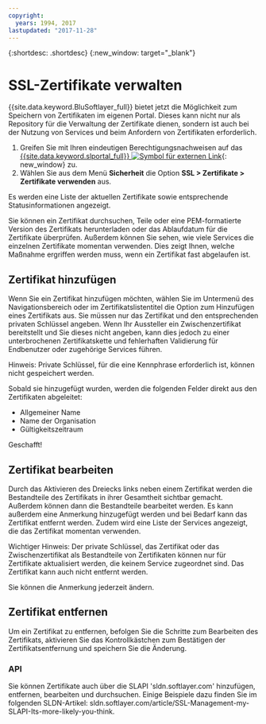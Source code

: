 ```yaml
---
copyright:
  years: 1994, 2017
lastupdated: "2017-11-28"
---
```


{:shortdesc: .shortdesc}
{:new_window: target="_blank"}

# SSL-Zertifikate verwalten

{{site.data.keyword.BluSoftlayer_full}} bietet jetzt die Möglichkeit zum Speichern von Zertifikaten im eigenen Portal. Dieses kann nicht nur als Repository für die Verwaltung der Zertifikate dienen, sondern ist auch bei der Nutzung von Services und beim Anfordern von Zertifikaten erforderlich.

1. Greifen Sie mit Ihren eindeutigen Berechtigungsnachweisen auf das [{{site.data.keyword.slportal_full}} ![Symbol für externen Link](../../icons/launch-glyph.svg "Symbol für externen Link")](https://control.softlayer.com/){: new_window} zu.
2. Wählen Sie aus dem Menü **Sicherheit** die Option **SSL > Zertifikate > Zertifikate verwenden** aus.

Es werden eine Liste der aktuellen Zertifikate sowie entsprechende Statusinformationen angezeigt.

Sie können ein Zertifikat durchsuchen, Teile oder eine PEM-formatierte Version des Zertifikats herunterladen oder das Ablaufdatum für die Zertifikate überprüfen. Außerdem können Sie sehen, wie viele Services die einzelnen Zertifikate momentan verwenden. Dies zeigt Ihnen, welche Maßnahme ergriffen werden muss, wenn ein Zertifikat fast abgelaufen ist.

## Zertifikat hinzufügen

Wenn Sie ein Zertifikat hinzufügen möchten, wählen Sie im Untermenü des Navigationsbereich oder im Zertifikatslistentitel die Option zum Hinzufügen eines Zertifikats aus. Sie müssen nur das Zertifikat und den entsprechenden privaten Schlüssel angeben. Wenn Ihr Aussteller ein Zwischenzertifikat bereitstellt und Sie dieses nicht angeben, kann dies jedoch zu einer unterbrochenen Zertifikatskette und fehlerhaften Validierung für Endbenutzer oder zugehörige Services führen.

Hinweis: Private Schlüssel, für die eine Kennphrase erforderlich ist, können nicht gespeichert werden.

Sobald sie hinzugefügt wurden, werden die folgenden Felder direkt aus den Zertifikaten abgeleitet:

* Allgemeiner Name
* Name der Organisation
* Gültigkeitszeitraum


Geschafft!

## Zertifikat bearbeiten

Durch das Aktivieren des Dreiecks links neben einem Zertifikat werden die Bestandteile des Zertifikats in ihrer Gesamtheit sichtbar gemacht. Außerdem können dann die Bestandteile bearbeitet werden. Es kann außerdem eine Anmerkung hinzugefügt werden und bei Bedarf kann das Zertifikat entfernt werden. Zudem wird eine Liste der Services angezeigt, die das Zertifikat momentan verwenden.



Wichtiger Hinweis: Der private Schlüssel, das Zertifikat oder das Zwischenzertifikat als Bestandteile von Zertifikaten können nur für Zertifikate aktualisiert werden, die keinem Service zugeordnet sind. Das Zertifikat kann auch nicht entfernt werden.

Sie können die Anmerkung jederzeit ändern.

## Zertifikat entfernen

Um ein Zertifikat zu entfernen, befolgen Sie die Schritte zum Bearbeiten des Zertifikats, aktivieren Sie das Kontrollkästchen zum Bestätigen der Zertifikatsentfernung und speichern Sie die Änderung.

### API

Sie können Zertifikate auch über die SLAPI 'sldn.softlayer.com' hinzufügen, entfernen, bearbeiten und durchsuchen. Einige Beispiele dazu finden Sie im folgenden SLDN-Artikel: sldn.softlayer.com/article/SSL-Management-my-SLAPI-Its-more-likely-you-think.

